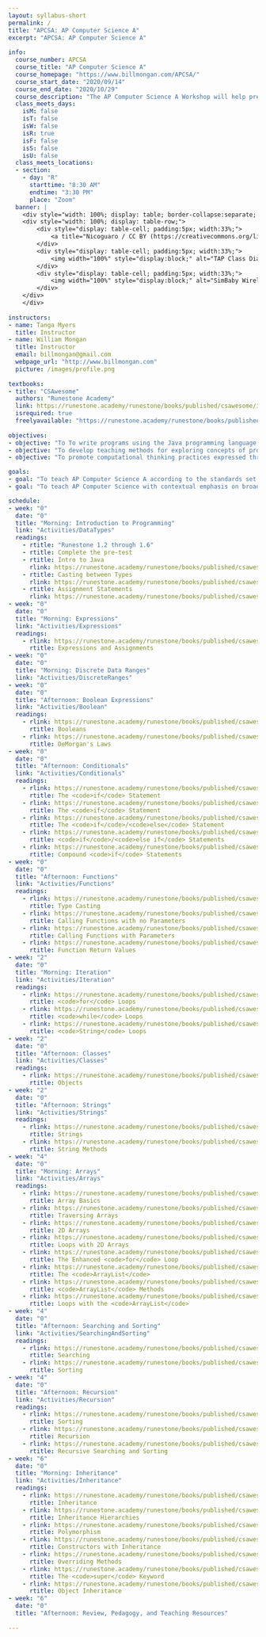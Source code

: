 ```yaml
---
layout: syllabus-short
permalink: /
title: "APCSA: AP Computer Science A"
excerpt: "APCSA: AP Computer Science A"
    
info:
  course_number: APCSA
  course_title: "AP Computer Science A"
  course_homepage: "https://www.billmongan.com/APCSA/"
  course_start_date: "2020/09/14"
  course_end_date: "2020/10/29"
  course_description: "The AP Computer Science A Workshop will help prepare teachers to teach AP Computer Science, including detailed practice on the programming concepts covered on the AP Exam.  In addition, we will review and practice pedagogical strategies for teaching Computer Science and programming, with a particular emphasis on tools to aid in teaching remotely.  Topics will include an introduction to the Java programming language, variables, conditionals, loops, objects, Strings, arrays, algorithms (including searching and sorting), inheritance, teaching strategies, and tools for remote collaborative learning.  The workshop will be held virtually, bi-weekly from September 17, 2020 through October 29, 2020, for 7 hours per day (8:30 AM to 3:30 PM)."
  class_meets_days:
    isM: false
    isT: false
    isW: false
    isR: true
    isF: false 
    isS: false
    isU: false
  class_meets_locations:
  - section:
    - day: "R"
      starttime: "8:30 AM"
      endtime: "3:30 PM"
      place: "Zoom"      
  banner: |
    <div style="width: 100%; display: table; border-collapse:separate; border-spacing:5px;">
    <div style="width: 100%; display: table-row;">
        <div style="display: table-cell; padding:5px; width:33%;">
            <a title="Nicoguaro / CC BY (https://creativecommons.org/licenses/by/4.0)" href="https://commons.wikimedia.org/wiki/File:Iris_dataset_scatterplot.svg"><img width="100%" style="display:block;"  alt="Iris dataset scatterplot" src="https://upload.wikimedia.org/wikipedia/commons/thumb/5/56/Iris_dataset_scatterplot.svg/512px-Iris_dataset_scatterplot.svg.png"></a>
        </div>
        <div style="display: table-cell; padding:5px; width:33%;">
            <img width="100%" style="display:block;" alt="TAP Class Diagram" src="http://www.billmongan.com/files/media/software-clusternav/clusternav.jpg">
        </div>
        <div style="display: table-cell; padding:5px; width:33%;">
            <img width="100%" style="display:block;" alt="SimBaby Wireless Respiratory Analysis with the Smart Fabric Bellyband" src="http://www.billmongan.com/files/media/software-iotframework/simbaby.jpg">
        </div>
    </div>
    </div>    
    
instructors:
- name: Tanga Myers
  title: Instructor
- name: William Mongan
  title: Instructor
  email: billmongan@gmail.com
  webpage_url: "http://www.billmongan.com"
  picture: /images/profile.png      
  
textbooks:
- title: "CSAwesome"
  authors: "Runestone Academy"
  link: https://runestone.academy/runestone/books/published/csawesome/index.html
  isrequired: true 
  freelyavailable: "https://runestone.academy/runestone/books/published/csawesome/index.html"
      
objectives:
- objective: "To To write programs using the Java programming language that demonstrate each of the concepts of the AP Computer Science A course, including primitive data types, classes, conditionals, iteration, classes, arrays, multidimensional arrays, the ArrayList, inheritance, recursion, and algorithms"
- objective: "To develop teaching methods for exploring concepts of programming using programming and unplugged style activities, with an emphasis on recurring themes of modularity, control, variables, and impact"
- objective: "To promote computational thinking practices expressed through the vehicle of programming according to the AP Computational Thinking Skills"

goals:
- goal: "To teach AP Computer Science A according to the standards set forth in the <a href=\"https://apcentral.collegeboard.org/pdf/ap-computer-science-a-course-and-exam-description.pdf?course=ap-computer-science-a\">AP Computer Science guide</a> and in relevant <a href=\"https://www.csteachers.org/page/standards\">CSTA recommended standards</a>"
- goal: "To teach AP Computer Science with contextual emphasis on broader societal impacts and the ubiquitous reach of computing"

schedule:
- week: "0"
  date: "0"
  title: "Morning: Introduction to Programming"
  link: "Activities/DataTypes"
  readings:
    - rtitle: "Runestone 1.2 through 1.6"
    - rtitle: Complete the pre-test
    - rtitle: Intro to Java
      rlink: https://runestone.academy/runestone/books/published/csawesome/Unit1-Getting-Started/topic-1-2-java-intro.html
    - rtitle: Casting between Types
      rlink: https://runestone.academy/runestone/books/published/csawesome/Unit1-Getting-Started/topic-1-6-casting.html
    - rtitle: Assignment Statements
      rlink: https://runestone.academy/runestone/books/published/csawesome/Unit1-Getting-Started/topic-1-4-assignment.html
- week: "0"
  date: "0"
  title: "Morning: Expressions"
  link: "Activities/Expressions"
  readings:
    - rlink: https://runestone.academy/runestone/books/published/csawesome/Unit1-Getting-Started/topic-1-4-assignment.html	
      rtitle: Expressions and Assignments  
- week: "0"
  date: "0"
  title: "Morning: Discrete Data Ranges"
  link: "Activities/DiscreteRanges"  
- week: "0"
  date: "0"
  title: "Afternoon: Boolean Expressions"
  link: "Activities/Boolean" 
  readings:
    - rlink: https://runestone.academy/runestone/books/published/csawesome/Unit3-If-Statements/topic-3-1-booleans.html
      rtitle: Booleans
    - rlink: https://runestone.academy/runestone/books/published/csawesome/Unit3-If-Statements/topic-3-6-DeMorgan.html 
      rtitle: DeMorgan's Laws   
- week: "0"
  date: "0"
  title: "Afternoon: Conditionals"
  link: "Activities/Conditionals" 
  readings:
    - rlink: https://runestone.academy/runestone/books/published/csawesome/Unit3-If-Statements/topic-3-2-ifs.html
      rtitle: The <code>if</code> Statement 
    - rlink: https://runestone.academy/runestone/books/published/csawesome/Unit3-If-Statements/topic-3-2-ifs.html
      rtitle: The <code>if</code> Statement
    - rlink: https://runestone.academy/runestone/books/published/csawesome/Unit3-If-Statements/topic-3-3-if-else.html
      rtitle: The <code>if</code>/<code>else</code> Statement 
    - rlink: https://runestone.academy/runestone/books/published/csawesome/Unit3-If-Statements/topic-3-4-else-ifs.html
      rtitle: <code>if</code>/<code>else if</code> Statements
    - rlink: https://runestone.academy/runestone/books/published/csawesome/Unit3-If-Statements/topic-3-5-compound-ifs.html 
      rtitle: Compound <code>if</code> Statements      
- week: "0"
  date: "0"
  title: "Afternoon: Functions"
  link: "Activities/Functions"
  readings:
    - rlink: https://runestone.academy/runestone/books/published/csawesome/Unit1-Getting-Started/topic-1-6-casting.html 
      rtitle: Type Casting
    - rlink: https://runestone.academy/runestone/books/published/csawesome/Unit2-Using-Objects/topic-2-3-methods-no-params.html
      rtitle: Calling Functions with no Parameters
    - rlink: https://runestone.academy/runestone/books/published/csawesome/Unit2-Using-Objects/topic-2-4-methods-with-params.html
      rtitle: Calling Functions with Parameters
    - rlink: https://runestone.academy/runestone/books/published/csawesome/Unit2-Using-Objects/topic-2-5-methods-return.html
      rtitle: Function Return Values  
- week: "2"
  date: "0"
  title: "Morning: Iteration"
  link: "Activities/Iteration"  
  readings:
    - rlink: https://runestone.academy/runestone/books/published/csawesome/Unit4-Iteration/topic-4-2-for-loops.html
      rtitle: <code>for</code> Loops  
    - rlink: https://runestone.academy/runestone/books/published/csawesome/Unit4-Iteration/topic-4-1-while-loops.html
      rtitle: <code>while</code> Loops    
    - rlink: https://runestone.academy/runestone/books/published/csawesome/Unit4-Iteration/topic-4-3-strings-loops.html 
      rtitle: <code>String</code> Loops       
- week: "2"
  date: "0"
  title: "Afternoon: Classes"
  link: "Activities/Classes"  
  readings:
    - rlink: https://runestone.academy/runestone/books/published/csawesome/Unit2-Using-Objects/topic-2-1-objects-intro-turtles.html
      rtitle: Objects    
- week: "2"
  date: "0"
  title: "Afternoon: Strings"
  link: "Activities/Strings" 
  readings:
    - rlink: https://runestone.academy/runestone/books/published/csawesome/Unit2-Using-Objects/topic-2-6-strings.htm	
      rtitle: Strings
    - rlink: https://runestone.academy/runestone/books/published/csawesome/Unit2-Using-Objects/topic-2-7-string-methods.html
      rtitle: String Methods  
- week: "4"
  date: "0"
  title: "Morning: Arrays"
  link: "Activities/Arrays"  
  readings:
    - rlink: https://runestone.academy/runestone/books/published/csawesome/Unit6-Arrays/topic-6-1-array-basics.html
      rtitle: Array Basics 
    - rlink: https://runestone.academy/runestone/books/published/csawesome/Unit6-Arrays/topic-6-2-traversing-arrays.html
      rtitle: Traversing Arrays   
    - rlink: https://runestone.academy/runestone/books/published/csawesome/Unit8-2DArray/topic-8-1-2D-arrays.html
      rtitle: 2D Arrays
    - rlink: https://runestone.academy/runestone/books/published/csawesome/Unit8-2DArray/topic-8-2-2D-array-loops.html
      rtitle: Loops with 2D Arrays  
    - rlink: https://runestone.academy/runestone/books/published/csawesome/Unit6-Arrays/topic-6-3-arrays-with-foreach.html 
      rtitle: The Enhanced <code>for</code> Loop
    - rlink: https://runestone.academy/runestone/books/published/csawesome/Unit7-ArrayList/topic-7-1-arraylist-basics.html
      rtitle: The <code>ArrayList</code>
    - rlink: https://runestone.academy/runestone/books/published/csawesome/Unit7-ArrayList/topic-7-2-arraylist-methods.html
      rtitle: <code>ArrayList</code> Methods
    - rlink: https://runestone.academy/runestone/books/published/csawesome/Unit7-ArrayList/topic-7-3-arraylist-loops.html 
      rtitle: Loops with the <code>ArrayList</code>      
- week: "4"
  date: "0"
  title: "Afternoon: Searching and Sorting"
  link: "Activities/SearchingAndSorting"
  readings:
    - rlink: https://runestone.academy/runestone/books/published/csawesome/Unit7-ArrayList/topic-7-5-searching.html 
      rtitle: Searching
    - rlink: https://runestone.academy/runestone/books/published/csawesome/Unit7-ArrayList/topic-7-6-sorting.html 
      rtitle: Sorting  
- week: "4"
  date: "0"
  title: "Afternoon: Recursion"
  link: "Activities/Recursion"
  readings:
    - rlink: https://runestone.academy/runestone/books/published/csawesome/Unit7-ArrayList/topic-7-6-sorting.html 
      rtitle: Sorting
    - rlink: https://runestone.academy/runestone/books/published/csawesome/Unit10-Recursion/topic-10-1-recursion.html
      rtitle: Recursion
    - rlink: https://runestone.academy/runestone/books/published/csawesome/Unit10-Recursion/topic-10-2-recursive-search-sort.html 
      rtitle: Recursive Searching and Sorting    
- week: "6"
  date: "0"
  title: "Morning: Inheritance"
  link: "Activities/Inheritance"
  readings:
    - rlink: https://runestone.academy/runestone/books/published/csawesome/Unit9-Inheritance/topic-9-1-inheritance.html
      rtitle: Inheritance
    - rlink: https://runestone.academy/runestone/books/published/csawesome/Unit9-Inheritance/topic-9-5-hierarchies.html 
      rtitle: Inheritance Hierarchies
    - rlink: https://runestone.academy/runestone/books/published/csawesome/Unit9-Inheritance/topic-9-6-polymorphism.html 
      rtitle: Polymorphism
    - rlink: https://runestone.academy/runestone/books/published/csawesome/Unit9-Inheritance/topic-9-2-constructors.html
      rtitle: Constructors with Inheritance
    - rlink: https://runestone.academy/runestone/books/published/csawesome/Unit9-Inheritance/topic-9-3-overriding.html 
      rtitle: Overriding Methods
    - rlink: https://runestone.academy/runestone/books/published/csawesome/Unit9-Inheritance/topic-9-4-super.html
      rtitle: The <code>super</code> Keyword
    - rlink: https://runestone.academy/runestone/books/published/csawesome/Unit9-Inheritance/topic-9-7-Object.html 
      rtitle: Object Inheritance  
- week: "6"
  date: "0"
  title: "Afternoon: Review, Pedagogy, and Teaching Resources"
  
---
```

